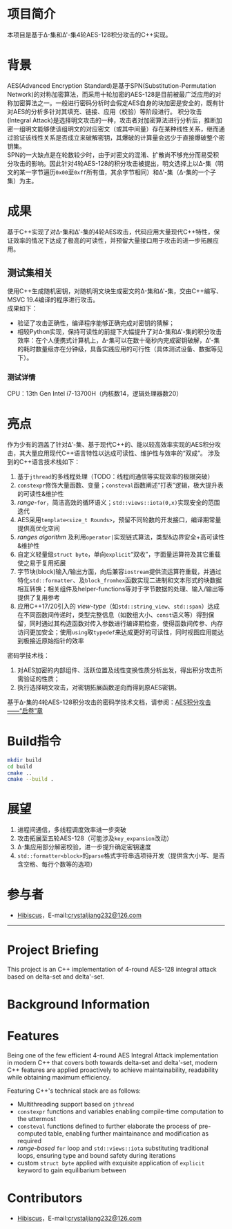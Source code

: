 # 项目简介

本项目是基于Δ-集和Δ'-集4轮AES-128积分攻击的C++实现。

# 背景

AES(Advanced Encryption Standard)是基于SPN(Substitution-Permutation Network)的对称加密算法，而采用十轮加密的AES-128是目前被最广泛应用的对称加密算法之一。一般进行密码分析时会假定AES自身的块加密是安全的，既有针对AES的分析多针对其填充、链接、应用（校验）等阶段进行。
积分攻击(Integral Attack)是选择明文攻击的一种，攻击者对加密算法进行分析后，推断加密一组明文能够使该组明文的对应密文（或其中间量）存在某种线性关系，继而通过验证该线性关系是否成立来破解密钥，其爆破的计算量会远少于直接爆破整个密钥集。  
SPN的一大缺点是在轮数较少时，由于对密文的混淆、扩散尚不够充分而易受积分攻击的影响。因此针对4轮AES-128的积分攻击被提出，明文选择上以Δ-集（明文的某一字节遍历`0x00`至`0xff`所有值，其余字节相同）和Δ'-集（Δ-集的一个子集）为主。  

# 成果

基于C++实现了对Δ-集和Δ'-集的4轮AES攻击，代码应用大量现代C++特性，保证效率的情况下达成了极高的可读性，并预留大量接口用于攻击的进一步拓展应用。  

## 测试集相关

使用C++生成随机密钥，对随机明文块生成密文的Δ-集和Δ'-集，交由C++编写、MSVC 19.4编译的程序进行攻击。  
成果如下：  

- 验证了攻击正确性，编译程序能够正确完成对密钥的猜解；  
- 相较Python实现，保持可读性的前提下大幅提升了对Δ-集和Δ'-集的积分攻击效率：在个人便携式计算机上，Δ-集可以在数十毫秒内完成密钥破解，Δ'-集的耗时数量级亦在分钟级，具备实践应用的可行性（具体测试设备、数据等见下）。  

### 测试详情

CPU：13th Gen Intel i7-13700H（内核数14，逻辑处理器数20）  

# 亮点

作为少有的涵盖了针对Δ'-集、基于现代C++的、能以较高效率实现的AES积分攻击，其大量应用现代C++语言特性以达成可读性、维护性与效率的“双成”。
涉及到的C++语言技术栈如下：  

1. 基于`jthread`的多线程处理（TODO：线程间通信等实现效率的极限突破）  
2. `constexpr`修饰大量函数、变量；`consteval`函数阐述“打表”逻辑，极大提升表的可读性&维护性  
3. *range-*`for`，简洁高效的循环语义；`std::views::iota(0,x)`实现安全的范围迭代  
4. AES采用`template<size_t Rounds>`，预留不同轮数的开发接口，编译期常量提供高优化空间  
5. *ranges algorithm* 及利用`operator|`实现链式算法，类型&边界安全+高可读性&维护性  
6. 自定义轻量级`struct byte`，单向`explicit`“双收”，字面量运算符及其它重载使之易于复用拓展  
7. 字节块(block)输入/输出方面，向后兼容`iostream`提供流运算符重载，并通过特化`std::formatter`、及`block_fromhex`函数实现二进制和文本形式的块数据相互转换；相关组件及helper-functions等对于字节数据的处理、输入/输出等提供了复用参考  
8. 应用C++17/20引入的 *view-type*（如`std::string_view`、`std::span`）达成在不同函数间传递时，类型完整信息（如数组大小、`const`语义等）得到保留，同时通过其构造函数对传入参数进行编译期检查，使得函数间传参、内存访问更加安全；使用`using`取`typedef`来达成更好的可读性，同时视图应用能达到极接近原始指针的效率  

密码学技术栈：  

1. 对AES加密的内部组件、活跃位置及线性变换性质分析出发，得出积分攻击所需验证的性质；  
2. 执行选择明文攻击，对密钥拓展函数逆向而得到原AES密钥。  

基于Δ-集的4轮AES-128积分攻击的密码学技术文档，请参阅：[AES积分攻击——“启卷”章](https://crystaljiang232.github.io/crypto/aesatk/4-1/)

# Build指令

```sh
mkdir build
cd build
cmake ..
cmake --build .
```

# 展望

1. 进程间通信，多线程调度效率进一步突破  
2. 攻击拓展至五轮AES-128（可能涉及`key_expansion`改动）  
3. Δ-集应用部分解密校验，进一步提升确定密钥速度  
4. `std::formatter<block>`的`parse`格式字符串选项待开发（提供含大小写、是否含空格、每行个数等的选项）  

# 参与者

- [Hibiscus](https://github.com/CrystalJiang232/)，E-mail:crystaljiang232@126.com

---

# Project Briefing

This project is an C++ implementation of 4-round AES-128 integral attack based on delta-set and delta'-set.

# Background Information



# Features

Being one of the few efficient 4-round AES Integral Attack implementation in modern C++ that covers both towards delta-set and delta'-set, modern C++ features are applied proactively to achieve maintainability, readability while obtaining maximum efficiency.  

Featuring C++'s technical stack are as follows:  

- Multithreading support based on `jthread`  
- `constexpr` functions and variables enabling compile-time computation to the uttermost  
- `consteval` functions defined to further elaborate the process of pre-computed table, enabling further maintainance and modification as required  
- *range-based* `for` loop and `std::views::iota` substituting traditional loops, ensuring type and bound safety during iterations  
- custom `struct byte` applied with exquisite application of `explicit` keyword to gain equilibarium between 


# Contributors

- [Hibiscus](https://github.com/CrystalJiang232/)，E-mail:crystaljiang232@126.com